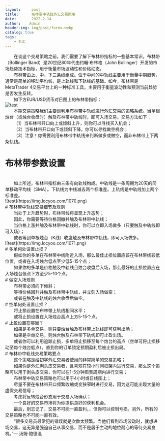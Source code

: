 ```yaml
---
layout:     post
title:      布林带中轨线外汇交易策略
date:       2022-2-14
author:    Admin
header-img: img/post/forex.webp
catalog: true
tags:
    - 外汇
---
```

&emsp;&emsp;在谈这个交易策略之前，我们需要了解下布林带指标的一些基本常识。布林带（Bollinger Band）是20世纪80年代由约翰·布林格（John Bollinger）开发的市场趋势技术指标，用于衡量市场波动性和价格动态。
<br>
&emsp;&emsp;布林带由上、中、下三条线组成。位于中间的中轨线主要用于衡量中期趋势，通常是简单的移动平均线，是上轨线和下轨线的基础。如今，布林带是MetaTrader 4交易平台上的一种标准工具，主要用于衡量波动性和预测当前趋势是否发生反转。
<br>
&emsp;&emsp;如下方EUR/USD货币对日图上的布林带指标：
<br>
![test](https://img.locyoo.com/1069.png)
<br>
&emsp;&emsp;本期交易策略我们主要谈利用布林带中轨线进行外汇交易的策略系统。当单根烛台（或烛台收盘时）触及布林带中轨线时，即可入场交易。交易方法如下：
<br>
&emsp;&emsp;（1）当布林带开口向上或倾斜上升，则你可以寻找买入机会；
<br>
&emsp;&emsp;（2）当布林带开口向下或倾斜下降，你可以寻找做空机会；
<br>
&emsp;&emsp;（3）注意！你需要利用布林带中轨线来判断做多或做空，而非布林带上下两条轨线。
<br>
# 布林带参数设置
<br>
&emsp;&emsp;如上所述，布林带指标由三条有向轨线构成。中轨线是一条周期为20天的简单移动平均线（SMA）。下轨线为中线减去两个标准差。上轨线是中轨线加上两个标准差。
<br>
![test](https://img.locyoo.com/1070.png)
<br>
# 布林带中轨线交易细节及规则
<br>
&emsp;&emsp;当处于上升趋势时，布林带线将呈现上升态势；
<br>
&emsp;&emsp;因此，你需要等待价格回撤并触及布林带中轨线；
<br>
&emsp;&emsp;当价格上涨并触及布林带中轨线时，你可以立即入场做多（只要触及中轨线即可入场）；
<br>
&emsp;&emsp;或者等到单根烛台（K线）收盘触及布林带中轨线，即可入场做多。
<br>
![test](https://img.locyoo.com/1071.png)
<br>
# 多单何处设置止损？
<br>
&emsp;&emsp;假如你的多单在布林带中线附近入场，那么最佳止损位置应该在布林带线较低位置，或者在入场烛台低点至少低5-15个点；
<br>
&emsp;&emsp;如果你的多单是价格触及中轨线且烛台收盘后入场，那么最好的止损位置应在入场烛台低点下方至少5-10个点。
<br>
# 做空入场规则
<br>
&emsp;&emsp;布林带必须向下倾斜；
<br>
&emsp;&emsp;等待价格回升并触及布林带中轨线，并立刻入场做空；
<br>
&emsp;&emsp;或者在触及中轨线的烛台收盘后做空。
<br>
# 空单何处设置止损？
<br>
&emsp;&emsp;将止损设置在布林带上轨线相同水平；
<br>
&emsp;&emsp;或将止损设置在入场烛台高点上方5-15个点。
<br>
# 止盈设置在哪里？
<br>
&emsp;&emsp;如果是多单交易，则只要烛台触及布林带上轨线即可获利出场；
<br>
&emsp;&emsp;如果是空单交易，则烛台触及布林带下轨线即可止盈出场。
<br>
&emsp;&emsp;或者你可以利用追踪止损，多单将止损移至每个烛台的高点（空单可将止损移动至每个烛台低点），直到你的订单锁定预期盈利后被止损出局。
<br>
# 布林带中轨线交易策略要点
<br>
&emsp;&emsp;这个策略是给初学外汇交易者使用的非常简单的交易策略；
<br>
&emsp;&emsp;如果你是外汇剥头皮交易者，且喜欢在较小时间框架内进行交易，那么这个策略可以用于剥头皮交易，你可以在1-5分钟图表周期内进行交易；
<br>
&emsp;&emsp;布林带中轨交易策略也可以用于4小时或日线图上；
<br>
&emsp;&emsp;尽量不要在布林带开口频繁收缩或变狭窄时进行交易，因为这可能出现大量的虚假交易信号；
<br>
&emsp;&emsp;考虑将反转烛台形态用于交易入场确认；
<br>
&emsp;&emsp;一个良好的交易市场将为你提供良好的获利机会。
<br>
&emsp;&emsp;最后，别忘记了，交易不可能一直盈利，，但你可以控制亏损。另外，所有的交易策略也不可能一直有效。
<br>
&emsp;&emsp;“很多交易员最常犯的错误就是次数太频繁。当他们看到市场波动时，就想进场交易，这无异是强迫自己从事交易，而不是居于主动的地位耐心的等待交易良机。”— 汤姆·鲍德温